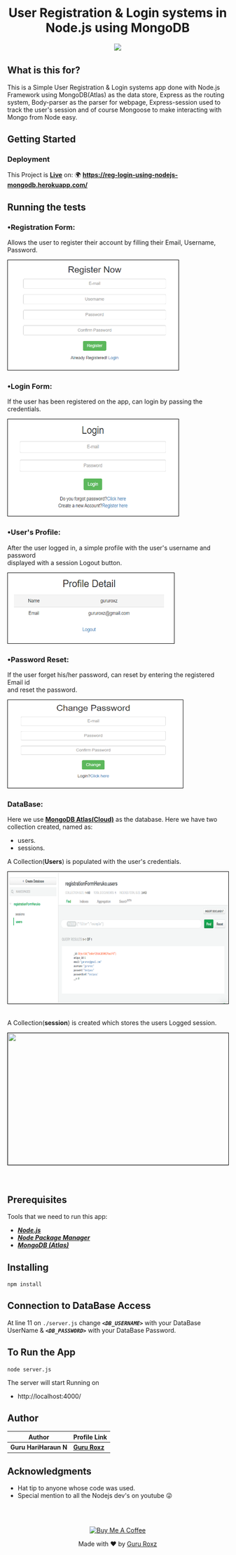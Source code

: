 <h1 align="center">
    <b>User Registration & Login systems in<br> Node.js using MongoDB </b> 
<br>
</h1>

<p align="center">
  <a href="/LICENSE"><img src="https://img.shields.io/github/license/guruhariharaun/Registration-and-Login-Form-in-Nodejs-and-MongoDB.svg?style=flat-square"></a>
</p>

## What is this for?

This is a Simple User Registration & Login systems app done with Node.js Framework using MongoDB(Atlas) as the data store, Express as the routing system, Body-parser as the parser for webpage, Express-session used to track the user's session and of course Mongoose to make interacting with Mongo from Node easy.

## Getting Started

### Deployment

This Project is **[Live](https://reg-login-using-nodejs-mongodb.herokuapp.com/)** on: 🌍 **https://reg-login-using-nodejs-mongodb.herokuapp.com/**

## Running the tests

### •Registration Form:

Allows the user to register their account by filling their Email, Username, Password.

<img src="./docs/registration.PNG" height="250" width="390" style="border: 1px solid black;">

### •Login Form:

If the user has been registered on the app, can login by passing the credentials.

<img src="./docs/login.PNG" height="220" width="390" style="border: 1px solid black;">

### •User's Profile:

After the user logged in, a simple profile with the user's username and password <br>displayed with a session Logout button.

<img src="./docs/data.PNG" height="160" width="380" style="border: 1px solid black;">

### •Password Reset:

If the user forget his/her password, can reset by entering the registered Email id <br>and reset the password.

<img src="./docs/forgetpass.PNG" height="200" width="400" style="border: 1px solid black;">

### DataBase:

Here we use **[MongoDB Atlas(Cloud)](https://www.mongodb.com/cloud/atlas)** as the database. Here we have two collection created, named as:

- users.
- sessions.

A Collection(**Users**) is populated with the user's credentials.

<img src="./docs/userdb.PNG" height="300" width="720" style="border: 1px solid black;"><br><br>

A Collection(**session**) is created which stores the users Logged session.

<img src="./docs/sessiondb.PNG" height="300" width="720" style="border: 1px solid black;">
<br>
<br>
<br>

## Prerequisites

Tools that we need to run this app:

- **_[Node.js](https://nodejs.org/en/)_**
- **_[Node Package Manager](https://www.npmjs.com/get-npm)_**
- **_[MongoDB (Atlas)](https://www.mongodb.com/cloud/atlas)_**

## Installing

```
npm install
```

## Connection to DataBase Access

At line 11 on `./server.js` change **_`<DB_USERNAME>`_** with your DataBase UserName & **_`<DB_PASSWORD>`_** with your DataBase Password.

## To Run the App

```
node server.js
```

The server will start Running on

- http://localhost:4000/

## Author

| Author                | Profile Link                                       |
| --------------------- | :------------------------------------------------- |
| **Guru HariHaraun N** | **[Guru Roxz](https://github.com/guruhariharaun)** |

## Acknowledgments

- Hat tip to anyone whose code was used.
- Special mention to all the Nodejs dev's on youtube 😜

<br><br>

<div align="center">
<a href="https://www.buymeacoffee.com/YwGKcxa" target="_blank"><img src="https://cdn.buymeacoffee.com/buttons/default-orange.png" alt="Buy Me A Coffee" style="height: 51px !important;width: 217px !important;" ></a></div>
<p align="center">
  Made with ❤️ by <a href="https://github.com/guruhariharaun">Guru Roxz</a>
</p>
